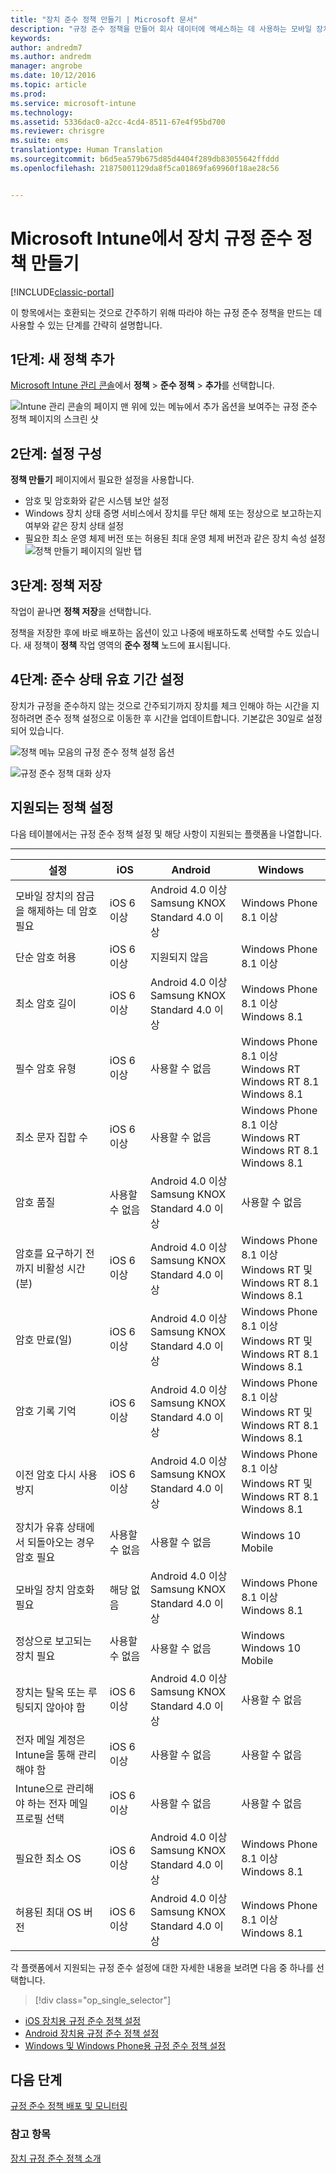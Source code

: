 ```yaml
---
title: "장치 준수 정책 만들기 | Microsoft 문서"
description: "규정 준수 정책을 만들어 회사 데이터에 액세스하는 데 사용하는 모바일 장치 및 PC 보안을 유지합니다."
keywords: 
author: andredm7
ms.author: andredm
manager: angrobe
ms.date: 10/12/2016
ms.topic: article
ms.prod: 
ms.service: microsoft-intune
ms.technology: 
ms.assetid: 5336dac0-a2cc-4cd4-8511-67e4f95bd700
ms.reviewer: chrisgre
ms.suite: ems
translationtype: Human Translation
ms.sourcegitcommit: b6d5ea579b675d85d4404f289db83055642ffddd
ms.openlocfilehash: 21875001129da8f5ca01869fa69960f18ae28c56


---
```


# <a name="create-a-device-compliance-policy-in-microsoft-intune"></a>Microsoft Intune에서 장치 규정 준수 정책 만들기

[!INCLUDE[classic-portal](../includes/classic-portal.md)]

이 항목에서는 호환되는 것으로 간주하기 위해 따라야 하는 규정 준수 정책을 만드는 데 사용할 수 있는 단계를 간략히 설명합니다.

##  <a name="step-1-add-a-new-policy"></a>1단계: 새 정책 추가
  [Microsoft Intune 관리 콘솔](https://manage.microsoft.com)에서 **정책** &gt; **준수 정책** &gt; **추가**를 선택합니다.

  ![Intune 관리 콘솔의 페이지 맨 위에 있는 메뉴에서 추가 옵션을 보여주는 규정 준수 정책 페이지의 스크린 샷](./media/intune-sa-3a-add-compliance-policy.png)

##  <a name="step-2--configure-settings"></a>2단계: 설정 구성
**정책 만들기** 페이지에서 필요한 설정을 사용합니다.
  -   암호 및 암호화와 같은 시스템 보안 설정
  -   Windows 장치 상태 증명 서비스에서 장치를 무단 해제 또는 정상으로 보고하는지 여부와 같은 장치 상태 설정
  -   필요한 최소 운영 체제 버전 또는 허용된 최대 운영 체제 버전과 같은 장치 속성 설정
![정책 만들기 페이지의 일반 탭](./media/intune-sa-3b-create-policy.png)


##  <a name="step-3-save-the-policy"></a>3단계: 정책 저장
작업이 끝나면 **정책 저장**을 선택합니다.

정책을 저장한 후에 바로 배포하는 옵션이 있고 나중에 배포하도록 선택할 수도 있습니다. 새 정책이 **정책** 작업 영역의 **준수 정책** 노드에 표시됩니다.

##  <a name="step-4-set-the-compliance-status-validity-period"></a>4단계: 준수 상태 유효 기간 설정
장치가 규정을 준수하지 않는 것으로 간주되기까지 장치를 체크 인해야 하는 시간을 지정하려면 준수 정책 설정으로 이동한 후 시간을 업데이트합니다. 기본값은 30일로 설정되어 있습니다.

![정책 메뉴 모음의 규정 준수 정책 설정 옵션](../media/mdm-compliance-policy-settings.png)

![규정 준수 정책 대화 상자](../media/mdm-ca-compliance-status-validity-period.png)

## <a name="supported-policy-settings"></a>지원되는 정책 설정
다음 테이블에서는 규정 준수 정책 설정 및 해당 사항이 지원되는 플랫폼을 나열합니다.

-------------
|설정|iOS|Android|Windows|
|-----|----|-----|-----|
|모바일 장치의 잠금을 해제하는 데 암호 필요|iOS 6 이상|Android 4.0 이상 <br>Samsung KNOX Standard 4.0 이상|Windows Phone 8.1 이상|
|단순 암호 허용|iOS 6 이상|지원되지 않음|Windows Phone 8.1 이상|
|최소 암호 길이|iOS 6 이상| Android 4.0 이상<br>Samsung KNOX Standard 4.0 이상| Windows Phone 8.1 이상<br>Windows 8.1|
|필수 암호 유형|iOS 6 이상|사용할 수 없음|Windows Phone 8.1 이상 <br>Windows RT<br> Windows RT 8.1 <br>Windows 8.1|
|최소 문자 집합 수|iOS 6 이상|사용할 수 없음|Windows Phone 8.1 이상 <br>Windows RT<br> Windows RT 8.1 <br>Windows 8.1|
|암호 품질|사용할 수 없음|Android 4.0 이상 <br>Samsung KNOX Standard 4.0 이상|사용할 수 없음|
|암호를 요구하기 전까지 비활성 시간(분)|iOS 6 이상|Android 4.0 이상<br>Samsung KNOX Standard 4.0 이상|Windows Phone 8.1 이상<br>Windows RT 및 Windows RT 8.1<br>Windows 8.1|
|암호 만료(일)|iOS 6 이상|Android 4.0 이상<br>Samsung KNOX Standard 4.0 이상|Windows Phone 8.1 이상<br>Windows RT 및 Windows RT 8.1<br>Windows 8.1|
|암호 기록 기억|iOS 6 이상|Android 4.0 이상<br>Samsung KNOX Standard 4.0 이상|Windows Phone 8.1 이상<br>Windows RT 및 Windows RT 8.1<br>Windows 8.1|
|이전 암호 다시 사용 방지|iOS 6 이상|Android 4.0 이상<br>Samsung KNOX Standard 4.0 이상|Windows Phone 8.1 이상<br>Windows RT 및 Windows RT 8.1<br>Windows 8.1|
|장치가 유휴 상태에서 되돌아오는 경우 암호 필요| 사용할 수 없음| 사용할 수 없음|Windows 10 Mobile|
|모바일 장치 암호화 필요|해당 없음|Android 4.0 이상<br>Samsung KNOX Standard 4.0 이상|Windows Phone 8.1 이상<br> Windows 8.1|
|정상으로 보고되는 장치 필요| 사용할 수 없음| 사용할 수 없음|Windows <br>Windows 10 Mobile|
|장치는 탈옥 또는 루팅되지 않아야 함|iOS 6 이상|Android 4.0 이상<br>Samsung KNOX Standard 4.0 이상|사용할 수 없음|
|전자 메일 계정은 Intune을 통해 관리해야 함|iOS 6 이상|사용할 수 없음| 사용할 수 없음|
|Intune으로 관리해야 하는 전자 메일 프로필 선택|iOS 6 이상|사용할 수 없음| 사용할 수 없음|
|필요한 최소 OS|iOS 6 이상|Android 4.0 이상<br>Samsung KNOX Standard 4.0 이상| Windows Phone 8.1 이상<br>Windows 8.1|
|허용된 최대 OS 버전|iOS 6 이상|Android 4.0 이상<br>Samsung KNOX Standard 4.0 이상|Windows Phone 8.1 이상<br>Windows 8.1|

각 플랫폼에서 지원되는 규정 준수 설정에 대한 자세한 내용을 보려면 다음 중 하나를 선택합니다.
> [!div class="op_single_selector"]
- [iOS 장치용 규정 준수 정책 설정](ios-compliance-policy-settings-in-microsoft-intune.md)
- [Android 장치용 규정 준수 정책 설정](android-compliance-policy-settings-in-microsoft-intune.md)
- [Windows 및 Windows Phone용 규정 준수 정책 설정](windows-compliance-policy-settings-in-microsoft-intune.md)


## <a name="next-steps"></a>다음 단계
[규정 준수 정책 배포 및 모니터링](deploy-and-monitor-a-device-compliance-policy-in-microsoft-intune.md)

### <a name="see-also"></a>참고 항목
[장치 규정 준수 정책 소개](introduction-to-device-compliance-policies-in-microsoft-intune.md)



<!--HONumber=Dec16_HO2-->


